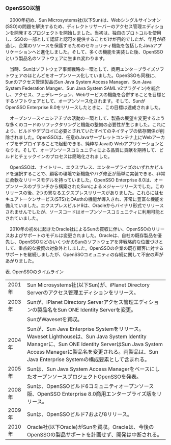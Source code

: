### OpenSSO以前

　2000年初め、Sun Microsystems社(以下Sun)は、Webシングルサインオン(SSO)の問題を解決するため、ディレクトリサーバーのアクセス管理エディションを開発するプロジェクトを開始しました。当初は、独自のプロトコルを使用し、SSOの一部として認証と認可を提供することだけが目的でしたが、年月が経過し、企業のリソースを保護するためのセキュリティ機能を包括したJavaアプリケーションへと進化しました。そして、多くの機能を実装した後、OpenSSOという製品名のソフトウェアに生まれ変わります。  

　当時、Sunはソフトウェア事業戦略の一環として、商用エンタープライズソフトウェアのほとんどをオープンソース化していました。OpenSSOも同様に、Sunのアクセス管理製品(Sun Java System Access Manager、Sun Java System Federation Manger、Sun Java System SAML v2プラグイン)を統合し、アクセス、フェデレーション、Webサービスの機能を合併することを目標とするソフトウェアとして、オープンソース化されます。そして、SunがOpenSSO Enterprise 8.0をリリースしたときに、この目標は達成されました。

　オープンソースイニシアチブの活動の一環として、製品の展望を変更するような多くのコードのリファクタリングと機能の整備の必要性が生じました。これにより、ビルドやデプロイに必要とされていたすべてのネイティブの依存関係が削除されました。OpenSSOは、任意のJavaサーブレットコンテナ上にWebアーカイブをデプロイすることで起動できる、純粋なJavaの Webアプリケーションとなりす。そして、オープンソースコミュニティによる品質に貢献を期待して、ビルドとチェックインのプロセスは簡略化されました。

　OpenSSOは、ナイトリー、エクスプレス、エンタープライズのいずれかビルドを選択することで、顧客の環境で新機能やバグ修正が簡単に実装できる、非常に柔軟なリリースモデルを持っていました。OpenSSO Enterprise 8.0は、オープンソースのブランチから構築されたSunによるメジャーリリースでした。このリリースの後、2つの異なるエクスプレスリリースがありました。これらにはセキュアトークンサービス(STS)とOAuthの機能が導入され、非常に豊富な機能を備えていました。エクスプレスビルド9は、Oracleからバイナリ形式でリリースされませんでしたが、ソースコードはオープンソースコミュニティに利用可能とされていました。

　2010年の初めに起きたOracle社によるSunの買収に伴い、OpenSSOのリリースおよびサポートのモデルは変更されました。Oracleは、自社の既存製品を優先し、OpenSSOなどのいくつかのSunのソフトウェアを非戦略的な位置づけとして、重点的な投資の対象外としました。OpenSSOの企業の既存顧客に対するサポートを継続しましたが、OpenSSOコミュニティの存続に関して不安の声があがりました。

表. OpenSSOのタイムライン  

<table>
  <tbody>
    <tr>
      <td>2001年</td>
      <td>Sun Microsystems社(以下Sun)が、iPlanet Directory Serverのアクセス管理エディションをリリース。</td>
    </tr>
    <tr>
      <td>2003年</td>
      <td>Sunが、iPlanet Directory Serverアクセス管理エディションの製品名をSun ONE Identity Serverを変更。</td>
    </tr>
    <tr>
      <td></td>
      <td>SunがWavesetを買収。</td>
    </tr>
    <tr>
      <td>2004年</td>
      <td>Sunが、Sun Java Enterprise Systemをリリース。Waveset Lighthouseは、Sun Java System Identity Managerに、Sun ONE Identity ServerはSun Java System Access Managerに製品名を変更される。両製品は、Sun Java Enterprise Systemの構成要素として含まれる。</td>
    </tr>
    <tr>
      <td>2005年</td>
      <td>Sunは、Sun Java System Access ManagerをベースにしたオープンソースプロジェクトOpenSSOを発表。</td>
    </tr>
    <tr>
      <td>2008年</td>
      <td>Sunは、OpenSSOビルド6コミュニティオープンソース版、OpenSSO Enterprise 8.0商用エンタープライズ版をリリース。</td>
    </tr>
    <tr>
      <td>2009年</td>
      <td>Sunは、OpenSSOビルド7および8リリース。</td>
    </tr>
    <tr>
      <td>2010年</td>
      <td>Oracle社(以下Oracle)がSunを買収。Oracleは、今後のOpenSSOの製品サポートを計画せず、開発は中断される。</td>
    </tr>
  </tbody>
</table>

